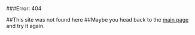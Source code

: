 ###Error: 404

##This site was not found here
##Maybe you head back to the [main page](https://kejax.github.io/Hive-Stats-Bot) and try it again.
